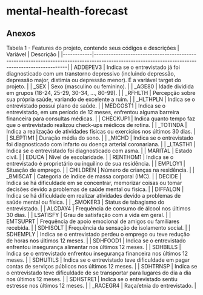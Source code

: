 # mental-health-forecast

## Anexos
Tabela 1 - Features do projeto, contendo seus códigos e descrições
| Variável   | Descrição                                                                                                                                       |
|------------|-------------------------------------------------------------------------------------------------------------------------------------------------|
| ADDEPEV3   | Indica se o entrevistado já foi diagnosticado com um transtorno depressivo (incluindo depressão, depressão major, distimia ou depressão menor). É a variável target do projeto. |
| _SEX       | Sexo (masculino ou feminino).                                                                                                                   |
| _AGE80     | Idade dividida em grupos (18-24, 25-29, 30-34, …, 80-99).                                                                                       |
| _RFHLTH    | Percepção sobre sua própria saúde, variando de excelente a ruim.                                                                                |
| _HLTHPLN   | Indica se o entrevistado possui plano de saúde.                                                                                                 |
| MEDCOST1   | Indica se o entrevistado, em um período de 12 meses, enfrentou alguma barreira financeira para consultas médicas.                               |
| CHECKUP1   | Indica quanto tempo faz que o entrevistado realizou check-ups médicos de rotina.                                                                |
| _TOTINDA   | Indica a realização de atividades físicas ou exercícios nos últimos 30 dias.                                                                    |
| SLEPTIM1   | Duração média do sono.                                                                                                                          |
| _MICHD     | Indica se o entrevistado foi diagnosticado com infarto ou doença arterial coronariana.                                                          |
| _LTASTH1   | Indica se o entrevistado foi diagnosticado com asma.                                                                                            |
| MARITAL    | Estado civil.                                                                                                                                   |
| EDUCA      | Nível de escolaridade.                                                                                                                          |
| RENTHOM1   | Indica se o entrevistado é proprietário ou inquilino de sua residência.                                                                         |
| EMPLOY1    | Situação de emprego.                                                                                                                            |
| CHILDREN   | Número de crianças na residência.                                                                                                               |
| _BMI5CAT   | Categoria de índice de massa corporal (IMC).                                                                                                    |
| DECIDE     | Indica se há dificuldade em se concentrar, memorizar coisas ou tomar decisões devido a problemas de saúde mental ou física.                     |
| DIFFALON   | Indica se há dificuldade em realizar atividades devido a problemas de saúde mental ou física.                                                   |
| _SMOKER3   | Status de tabagismo do entrevistado.                                                                                                            |
| ALCDAY4    | Frequência de consumo de álcool nos últimos 30 dias.                                                                                            |
| LSATISFY   | Grau de satisfação com a vida em geral.                                                                                                         |
| EMTSUPRT   | Frequência de apoio emocional de amigos ou familiares recebida.                                                                                 |
| SDHISOLT   | Frequência da sensação de isolamento social.                                                                                                    |
| SDHEMPLY   | Indica se o entrevistado perdeu o emprego ou teve redução de horas nos últimos 12 meses.                                                        |
| SDHFOOD1   | Indica se o entrevistado enfrentou insegurança alimentar nos últimos 12 meses.                                                                  |
| SDHBILLS   | Indica se o entrevistado enfrentou insegurança financeira nos últimos 12 meses.                                                                 |
| SDHUTILS   | Indica se o entrevistado teve dificuldade em pagar contas de serviços públicos nos últimos 12 meses.                                            |
| SDHTRNSP   | Indica se o entrevistado teve dificuldade de se transportar para lugares do dia a dia nos últimos 12 meses.                                     |
| SDHSTRE1   | Indica se o entrevistado sentiu estresse nos últimos 12 meses.                                                                                  |
| _RACEGR4   | Raça/etnia do entrevistado.                                                                                                                     |
